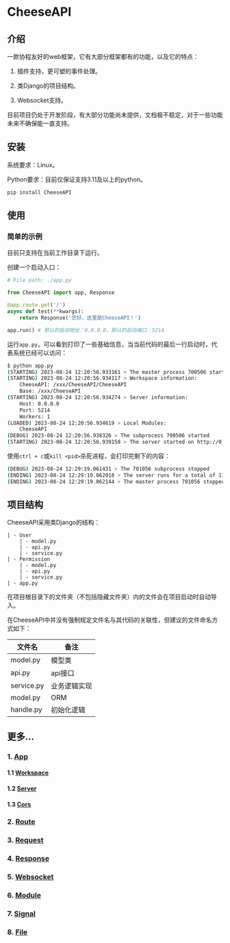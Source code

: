# **CheeseAPI**

## **介绍**

一款协程友好的web框架，它有大部分框架都有的功能，以及它的特点：

1. 插件支持，更可塑的事件处理。

2. 类Django的项目结构。

3. Websocket支持。

目前项目仍处于开发阶段，有大部分功能尚未提供，文档极不稳定，对于一些功能未来不确保能一直支持。

## **安装**

系统要求：Linux。

Python要求：目前仅保证支持3.11及以上的python。

```bash
pip install CheeseAPI
```

## **使用**

### **简单的示例**

目前只支持在当前工作目录下运行。

创建一个启动入口：

```python
# File path: ./app.py

from CheeseAPI import app, Response

@app.route.get('/')
async def test(**kwargs):
    return Response('您好，这里是CheeseAPI！')

app.run() # 默认的启动地址：0.0.0.0，默认的启动端口：5214
```

运行`app.py`，可以看到打印了一些基础信息，当当前代码的最后一行启动时，代表系统已经可以访问：

```bash
$ python app.py
(STARTING) 2023-08-24 12:20:56.933161 > The master process 700506 started
(STARTING) 2023-08-24 12:20:56.934117 > Workspace information:
    CheeseAPI: /xxx/CheeseAPI/CheeseAPI
    Base: /xxx/CheeseAPI
(STARTING) 2023-08-24 12:20:56.934274 > Server information:
    Host: 0.0.0.0
    Port: 5214
    Workers: 1
(LOADED) 2023-08-24 12:20:56.934619 > Local Modules:
    CheeseAPI
(DEBUG) 2023-08-24 12:20:56.938326 > The subprocess 700506 started
(STARTING) 2023-08-24 12:20:56.939158 > The server started on http://0.0.0.0:5214
```

使用`ctrl + c`或`kill <pid>`杀死进程，会打印完剩下的内容：

```bash
(DEBUG) 2023-08-24 12:29:19.061431 > The 701056 subprocess stopped
(ENDING) 2023-08-24 12:29:19.062018 > The server runs for a total of 11.326843 seconds
(ENDING) 2023-08-24 12:29:19.062144 > The master process 701056 stopped
```

## **项目结构**

CheeseAPI采用类Django的结构：

```
| - User
    | - model.py
    | - api.py
    | - service.py
| - Permission
    | - model.py
    | - api.py
    | - service.py
| - app.py
```

在项目根目录下的文件夹（不包括隐藏文件夹）内的文件会在项目启动时自动导入。

在CheeseAPI中并没有强制规定文件名与其代码的关联性，但建议的文件命名方式如下：

| 文件名 | 备注 |
| - | - |
| model.py | 模型类 |
| api.py | api接口 |
| service.py | 业务逻辑实现 |
| model.py | ORM |
| handle.py | 初始化逻辑 |

## **更多...**

### 1. [**App**](https://github.com/CheeseUnknown/CheeseAPI/blob/master/documents/App.md)

#### 1.1 [**Workspace**](https://github.com/CheeseUnknown/CheeseAPI/blob/master/documents/App/Workspace.md)

#### 1.2 [**Server**](https://github.com/CheeseUnknown/CheeseAPI/blob/master/documents/App/Server.md)

#### 1.3 [**Cors**](https://github.com/CheeseUnknown/CheeseAPI/blob/master/documents/App/Cors.md)

### 2. [**Route**](https://github.com/CheeseUnknown/CheeseAPI/blob/master/documents/Route.md)

### 3. [**Request**](https://github.com/CheeseUnknown/CheeseAPI/blob/master/documents/Request.md)

### 4. [**Response**](https://github.com/CheeseUnknown/CheeseAPI/blob/master/documents/Response.md)

### 5. [**Websocket**](https://github.com/CheeseUnknown/CheeseAPI/blob/master/documents/Websocket.md)

### 6. [**Module**](https://github.com/CheeseUnknown/CheeseAPI/blob/master/documents/Module.md)

### 7. [**Signal**](https://github.com/CheeseUnknown/CheeseAPI/blob/master/documents/Signal.md)

### 8. [**File**](https://github.com/CheeseUnknown/CheeseAPI/blob/master/documents/File.md)
